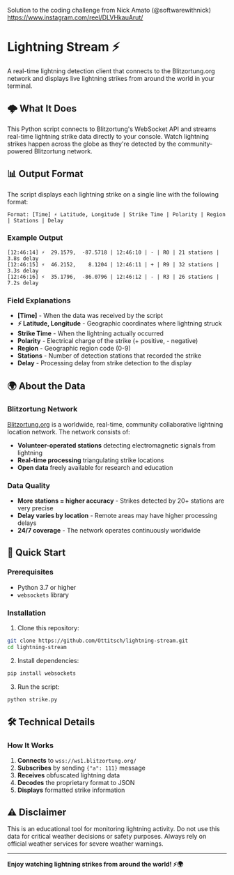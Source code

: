 Solution to the coding challenge from Nick Amato (@softwarewithnick)  
https://www.instagram.com/reel/DLVHkauArut/

# Lightning Stream ⚡

A real-time lightning detection client that connects to the Blitzortung.org network and displays live lightning strikes from around the world in your terminal.

## 🌩️ What It Does

This Python script connects to Blitzortung's WebSocket API and streams real-time lightning strike data directly to your console. Watch lightning strikes happen across the globe as they're detected by the community-powered Blitzortung network.


## 📊 Output Format

The script displays each lightning strike on a single line with the following format:

```
Format: [Time] ⚡ Latitude, Longitude | Strike Time | Polarity | Region | Stations | Delay
```

### Example Output

```
[12:46:14] ⚡  29.1579,  -87.5718 | 12:46:10 | - | R0 | 21 stations | 3.8s delay
[12:46:15] ⚡  46.2152,    8.1204 | 12:46:11 | + | R9 | 32 stations | 3.3s delay
[12:46:16] ⚡  35.1796,  -86.0796 | 12:46:12 | - | R3 | 26 stations | 7.2s delay
```

### Field Explanations

- **[Time]** - When the data was received by the script
- **⚡ Latitude, Longitude** - Geographic coordinates where lightning struck
- **Strike Time** - When the lightning actually occurred
- **Polarity** - Electrical charge of the strike (+ positive, - negative)
- **Region** - Geographic region code (0-9)
- **Stations** - Number of detection stations that recorded the strike
- **Delay** - Processing delay from strike detection to the display

## 🌍 About the Data

### Blitzortung Network

[Blitzortung.org](https://www.blitzortung.org) is a worldwide, real-time, community collaborative lightning location network. The network consists of:

- **Volunteer-operated stations** detecting electromagnetic signals from lightning
- **Real-time processing** triangulating strike locations
- **Open data** freely available for research and education


### Data Quality

- **More stations = higher accuracy** - Strikes detected by 20+ stations are very precise
- **Delay varies by location** - Remote areas may have higher processing delays
- **24/7 coverage** - The network operates continuously worldwide

## 🚀 Quick Start

### Prerequisites

- Python 3.7 or higher
- `websockets` library

### Installation

1. Clone this repository:
```bash
git clone https://github.com/Ottitsch/lightning-stream.git
cd lightning-stream
```

2. Install dependencies:
```bash
pip install websockets
```

3. Run the script:
```bash
python strike.py
```


## 🛠️ Technical Details

### How It Works

1. **Connects** to `wss://ws1.blitzortung.org/`
2. **Subscribes** by sending `{"a": 111}` message
3. **Receives** obfuscated lightning data
4. **Decodes** the proprietary format to JSON
5. **Displays** formatted strike information


## ⚠️ Disclaimer

This is an educational tool for monitoring lightning activity. Do not use this data for critical weather decisions or safety purposes. Always rely on official weather services for severe weather warnings.

---

**Enjoy watching lightning strikes from around the world! ⚡🌍**
